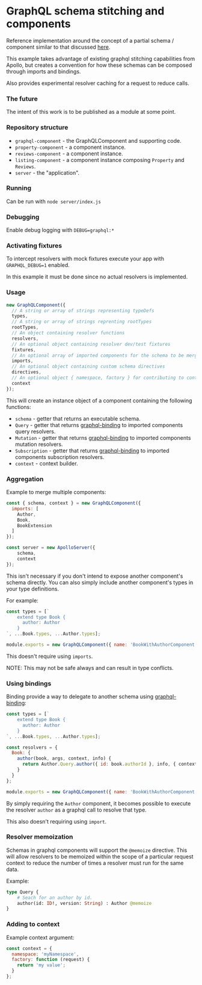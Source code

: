 # GraphQL schema stitching and components

Reference implementation around the concept of a partial schema / component similar to that discussed [here](https://medium.com/homeaway-tech-blog/distributed-graphql-schema-development-npm-modules-d734a3cb6f12).

This example takes advantage of existing graphql stitching capabilities from Apollo, but creates a convention 
for how these schemas can be composed through imports and bindings.

Also provides experimental resolver caching for a request to reduce calls.

### The future

The intent of this work is to be published as a module at some point.

### Repository structure

- `graphql-component` - the GraphQLComponent and supporting code.
- `property-component` - a component instance.
- `reviews-component` - a component instance.
- `listing-component` - a component instance composing `Property` and `Reviews`.
- `server` - the "application".

### Running

Can be run with `node server/index.js`

### Debugging

Enable debug logging with `DEBUG=graphql:*`

### Activating fixtures

To intercept resolvers with mock fixtures execute your app with `GRAPHQL_DEBUG=1` enabled.

In this example it must be done since no actual resolvers is implemented.

### Usage

```javascript
new GraphQLComponent({ 
  // A string or array of strings representing typeDefs
  types,
  // A string or array of strings reprenting rootTypes
  rootTypes,
  // An object containing resolver functions
  resolvers, 
  // An optional object containing resolver dev/test fixtures
  fixtures,
  // An optional array of imported components for the schema to be merged with
  imports,
  // An optional object containing custom schema directives
  directives,
  // An optional object { namespace, factory } for contributing to context
  context
});
```

This will create an instance object of a component containing the following functions:

- `schema` - getter that returns an executable schema.
- `Query` - getter that returns [graphql-binding](https://github.com/graphql-binding/graphql-binding) to imported components query resolvers.
- `Mutation` - getter that returns [graphql-binding](https://github.com/graphql-binding/graphql-binding) to imported components mutation resolvers.
- `Subscription` - getter that returns [graphql-binding](https://github.com/graphql-binding/graphql-binding) to imported components subscription resolvers.
- `context` - context builder.

### Aggregation 

Example to merge multiple components:

```javascript
const { schema, context } = new GraphQLComponent({
  imports: [
    Author,
    Book,
    BookExtension
  ]
});

const server = new ApolloServer({
    schema,
    context
});
```

This isn't necessary if you don't intend to expose another component's schema directly. You can also simply include 
another component's types in your type definitions.

For example:

```javascript
const types = [`
    extend type Book {
      author: Author
    }
`, ...Book.types, ...Author.types];

module.exports = new GraphQLComponent({ name: 'BookWithAuthorComponent', types, resolvers });
```

This doesn't require using `imports`.

NOTE: This may not be safe always and can result in type conflicts.

### Using bindings

Binding provide a way to delegate to another schema using [graphql-binding](https://github.com/graphql-binding/graphql-binding):

```javascript
const types = [`
    extend type Book {
      author: Author
    }
`, ...Book.types, ...Author.types];

const resolvers = {
  Book: {
    author(book, args, context, info) {
      return Author.Query.author({ id: book.authorId }, info, { context });
    }
  }
};

module.exports = new GraphQLComponent({ name: 'BookWithAuthorComponent', types, resolvers });
```

By simply requiring the `Author` component, it becomes possible to execute the resolver `author` as a graphql call to resolve that type.

This also doesn't requiring using `import`.

### Resolver memoization

Schemas in graphql components will support the `@memoize` directive. This will allow resolvers to be memoized within the 
scope of a particular request context to reduce the number of times a resolver must run for the same data.

Example:

```graphql
type Query {
    # Seach for an author by id.
    author(id: ID!, version: String) : Author @memoize
}
```

### Adding to context

Example context argument:

```javascript
const context = {
  namespace: 'myNamespace',
  factory: function (request) {
    return 'my value';
  }
};
```